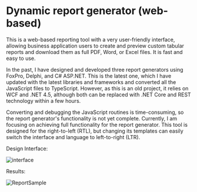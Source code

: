 # Dynamic report generator (web-based)

This is a web-based reporting tool with a very user-friendly interface, allowing business application users to create and preview custom tabular reports and download them as full PDF, Word, or Excel files. It is fast and easy to use.

In the past, I have designed and developed three report generators using FoxPro, Delphi, and C# ASP.NET. This is the latest one, which I have updated with the latest libraries and frameworks and converted all the JavaScript files to TypeScript. However, as this is an old project, it relies on WCF and .NET 4.5, although both can be replaced with .NET Core and REST technology within a few hours.

Converting and debugging the JavaScript routines is time-consuming, so the report generator's functionality is not yet complete. Currently, I am focusing on achieving full functionality for the report generator.
This tool is designed for the right-to-left (RTL), but changing its templates can easily switch the interface and language to left-to-right (LTR).

Design Interface:

![interface](https://github.com/faramarz-zabihian/Dynamic-Reports/assets/140643700/b7155030-20af-4794-9155-4c1811640a64)


Results:

![ReportSample](https://github.com/faramarz-zabihian/Dynamic-Reports/assets/140643700/d004ff0a-75b6-441c-81fb-9ef05a1a10a5)
